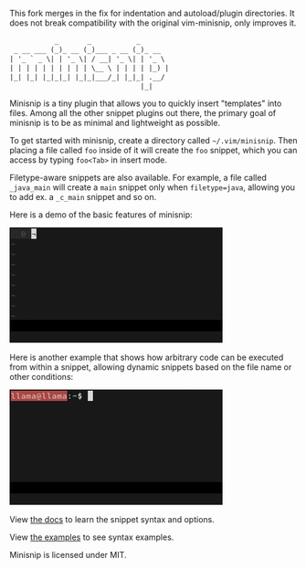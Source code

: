 This fork merges in the fix for indentation and autoload/plugin directories.
It does not break compatibility with the original vim-minisnip, only improves it.
               
               _       _           _
     _ __ ___ (_)_ __ (_)___ _ __ (_)_ __
    | '_ ` _ \| | '_ \| / __| '_ \| | '_ \
    | | | | | | | | | | \__ \ | | | | |_) |
    |_| |_| |_|_|_| |_|_|___/_| |_|_| .__/
                                    |_|

Minisnip is a tiny plugin that allows you to quickly insert "templates" into
files. Among all the other snippet plugins out there, the primary goal of
minisnip is to be as minimal and lightweight as possible.

To get started with minisnip, create a directory called `~/.vim/minisnip`.
Then placing a file called `foo` inside of it will create the `foo` snippet,
which you can access by typing `foo<Tab>` in insert mode.

Filetype-aware snippets are also available. For example, a file called
`_java_main` will create a `main` snippet only when `filetype=java`, allowing
you to add ex. a `_c_main` snippet and so on.

Here is a demo of the basic features of minisnip:

![demo GIF 1](https://raw.githubusercontent.com/KeyboardFire/keyboardfire.github.io/master/s/vim-minisnip/demo1-s.gif)

Here is another example that shows how arbitrary code can be executed from
within a snippet, allowing dynamic snippets based on the file name or other
conditions:

![demo GIF 2](https://raw.githubusercontent.com/KeyboardFire/keyboardfire.github.io/master/s/vim-minisnip/demo2-s.gif)

View [the docs](doc/) to learn the snippet syntax and options.

View [the examples](examples/) to see syntax examples.

Minisnip is licensed under MIT.
